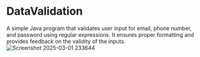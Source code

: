 # DataValidation
A simple Java program that validates user input for email, phone number, and password using regular expressions. It ensures proper formatting and provides feedback on the validity of the inputs.
![Screenshot 2025-03-01 233644](https://github.com/user-attachments/assets/d0c7eb6d-ffa7-4e5a-ae87-28ef09178eab)

